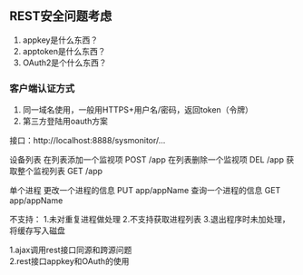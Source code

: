 ## REST安全问题考虑
1. appkey是什么东西？
2. apptoken是什么东西？
3. OAuth2是个什么东西？

### 客户端认证方式
1. 同一域名使用，一般用HTTPS+用户名/密码，返回token（令牌）
2. 第三方登陆用oauth方案


接口：http://localhost:8888/sysmonitor/...

设备列表
在列表添加一个监视项 POST /app
在列表删除一个监视项 DEL  /app
获取整个监视列表 GET /app

单个进程
更改一个进程的信息 PUT app/appName
查询一个进程的信息 GET app/appName

不支持：
1.未对重复进程做处理
2.不支持获取进程列表
3.退出程序时未加处理，将缓存写入磁盘

1.ajax调用rest接口同源和跨源问题  
2.rest接口appkey和OAuth的使用
